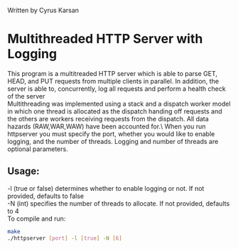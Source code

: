 Written by Cyrus Karsan

# Multithreaded HTTP Server with Logging
This program is a multitreaded HTTP server which is able to parse GET, HEAD, and PUT requests from multiple clients in parallel. In addition, the server is able to, concurrently, log all requests and perform a health check of the server\
Multithreading was implemented using a stack and a dispatch worker model in which one thread is allocated as the dispatch handing off requests and the others are workers receiving requests from the dispatch. All data hazards (RAW,WAR,WAW) have been accounted for.\ 
When you run httpserver you must specify the port, whether you would like to enable logging, and the number of threads. Logging and number of threads are optional parameters.

## Usage:
-l (true or false) determines whether to enable logging or not. If not provided, defaults to false\
-N (int) specifies the number of threads to allocate. If not provided, defaults to 4\
To compile and run:
```sh
make
./httpserver [port] -l [true] -N [6]
